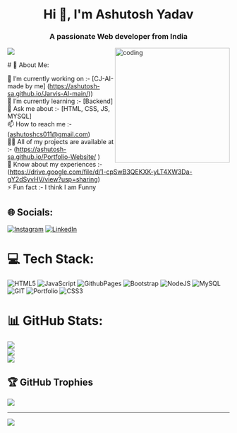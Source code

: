 <h1 align="center">Hi 👋, I'm Ashutosh Yadav</h1>
<h3 align="center">A passionate Web developer from India</h3>
<img align="right" alt="coding" width="260" src="https://cdn.dribbble.com/users/1162077/screenshots/3848914/programmer.gif">

<p align="left"> <img src="https://drive.google.com/file/d/1ToGSupw1mDkODlq1VzRu0e8uHelbDgTX/view?usp=sharing" /> </p>
# 💫 About Me:

🔭 I’m currently working on :-  [CJ-AI-made by me] (https://ashutosh-sa.github.io/Jarvis-AI-main/))<br>🌱 I’m currently learning :-      [Backend]<br>💬 Ask me about :-       [HTML, CSS, JS, MYSQL]<br>📫 How to reach me :-       (ashutoshcs011@gmail.com)<br>👨‍💻 All of my projects are available at :-      (https://ashutosh-sa.github.io/Portfolio-Website/ )<br>📄 Know about my experiences :-     (https://drive.google.com/file/d/1-cpSwB3QEKXK-yLT4XW3Da-gY2dSyvHV/view?usp=sharing) <br>⚡ Fun fact :-     I think I am Funny


## 🌐 Socials:
[![Instagram](https://img.shields.io/badge/Instagram-%23E4405F.svg?logo=Instagram&logoColor=white)](https://instagram.com/_aaxhu_14) [![LinkedIn](https://img.shields.io/badge/LinkedIn-%230077B5.svg?logo=linkedin&logoColor=white)](https://linkedin.com/in/ashutosh-yadav-5b1119228) 

# 💻 Tech Stack:
![HTML5](https://img.shields.io/badge/html5-%23E34F26.svg?style=plastic&logo=html5&logoColor=white) ![JavaScript](https://img.shields.io/badge/javascript-%23323330.svg?style=plastic&logo=javascript&logoColor=%23F7DF1E) ![GithubPages](https://img.shields.io/badge/github%20pages-121013?style=plastic&logo=github&logoColor=white) ![Bootstrap](https://img.shields.io/badge/bootstrap-%238511FA.svg?style=plastic&logo=bootstrap&logoColor=white) ![NodeJS](https://img.shields.io/badge/node.js-6DA55F?style=plastic&logo=node.js&logoColor=white) ![MySQL](https://img.shields.io/badge/mysql-%2300000f.svg?style=plastic&logo=mysql&logoColor=white) ![GIT](https://img.shields.io/badge/Git-fc6d26?style=plastic&logo=git&logoColor=white) ![Portfolio](https://img.shields.io/badge/Portfolio-%23000000.svg?style=plastic&logo=firefox&logoColor=#FF7139) ![CSS3](https://img.shields.io/badge/css3-%231572B6.svg?style=plastic&logo=css3&logoColor=white)
# 📊 GitHub Stats:
![](https://github-readme-stats.vercel.app/api?username=ashutosh-sa&theme=dark&hide_border=false&include_all_commits=true&count_private=false)<br/>
![](https://github-readme-streak-stats.herokuapp.com/?user=ashutosh-sa&theme=dark&hide_border=false)<br/>
![](https://github-readme-stats.vercel.app/api/top-langs/?username=ashutosh-sa&theme=dark&hide_border=false&include_all_commits=true&count_private=false&layout=compact)

## 🏆 GitHub Trophies
![](https://github-profile-trophy.vercel.app/?username=ashutosh-sa&theme=radical&no-frame=false&no-bg=true&margin-w=4)

---
[![](https://visitcount.itsvg.in/api?id=ashutosh-sa&icon=0&color=0)](https://visitcount.itsvg.in)

<!-- Proudly created with GPRM ( https://gprm.itsvg.in ) -->
